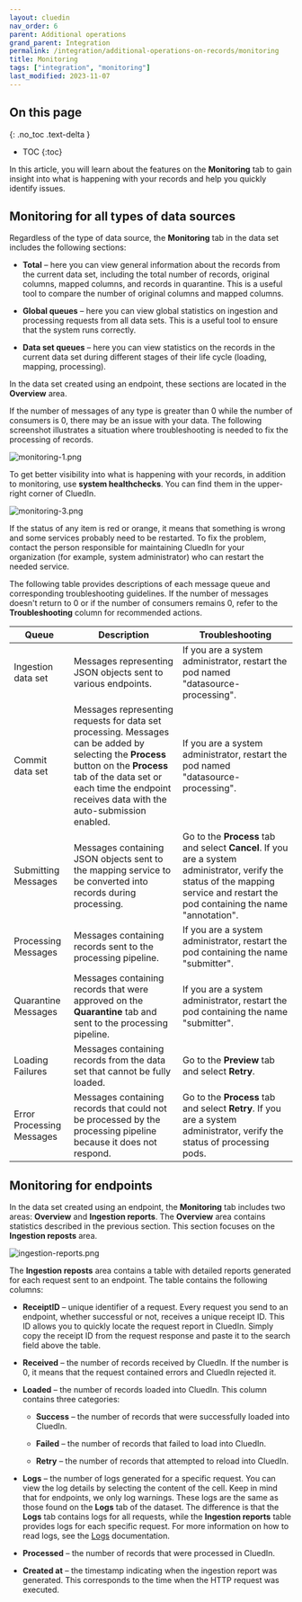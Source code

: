 ```yaml
---
layout: cluedin
nav_order: 6
parent: Additional operations
grand_parent: Integration
permalink: /integration/additional-operations-on-records/monitoring
title: Monitoring
tags: ["integration", "monitoring"]
last_modified: 2023-11-07
---
```

## On this page
{: .no_toc .text-delta }
- TOC
{:toc}

In this article, you will learn about the features on the **Monitoring** tab to gain insight into what is happening with your records and help you quickly identify issues.

## Monitoring for all types of data sources

Regardless of the type of data source, the **Monitoring** tab in the data set includes the following sections:

- **Total** – here you can view general information about the records from the current data set, including the total number of records, original columns, mapped columns, and records in quarantine. This is a useful tool to compare the number of original columns and mapped columns.

- **Global queues** – here you can view global statistics on ingestion and processing requests from all data sets. This is a useful tool to ensure that the system runs correctly.

- **Data set queues** – here you can view statistics on the records in the current data set during different stages of their life cycle (loading, mapping, processing).

In the data set created using an endpoint, these sections are located in the **Overview** area.

If the number of messages of any type is greater than 0 while the number of consumers is 0, there may be an issue with your data. The following screenshot illustrates a situation where troubleshooting is needed to fix the processing of records.

![monitoring-1.png](../../assets/images/integration/additional-operations/monitoring-1.png)

To get better visibility into what is happening with your records, in addition to monitoring, use **system healthchecks**. You can find them in the upper-right corner of CluedIn.

![monitoring-3.png](../../assets/images/integration/additional-operations/monitoring-3.png)

If the status of any item is red or orange, it means that something is wrong and some services probably need to be restarted. To fix the problem, contact the person responsible for maintaining CluedIn for your organization (for example, system administrator) who can restart the needed service.

The following table provides descriptions of each message queue and corresponding troubleshooting guidelines. If the number of messages doesn't return to 0 or if the number of consumers remains 0, refer to the **Troubleshooting** column for recommended actions.

| Queue | Description | Troubleshooting |
|--|--|--|
| Ingestion data set | Messages representing JSON objects sent to various endpoints. | If you are a system administrator, restart the pod named "datasource-processing". |
| Commit data set | Messages representing requests for data set processing. Messages can be added by selecting the **Process** button on the **Process** tab of the data set or each time the endpoint receives data with the auto-submission enabled. | If you are a system administrator, restart the pod named "datasource-processing". |
| Submitting Messages | Messages containing JSON objects sent to the mapping service to be converted into records during processing. | Go to the **Process** tab and select **Cancel**. If you are a system administrator, verify the status of the mapping service and restart the pod containing the name "annotation". |
| Processing Messages | Messages containing records sent to the processing pipeline. | If you are a system administrator, restart the pod containing the name "submitter". |
| Quarantine Messages | Messages containing records that were approved on the **Quarantine** tab and sent to the processing pipeline. | If you are a system administrator, restart the pod containing the name "submitter". |
| Loading Failures | Messages containing records from the data set that cannot be fully loaded. | Go to the **Preview** tab and select **Retry**. |
| Error Processing Messages | Messages containing records that could not be processed by the processing pipeline because it does not respond. | Go to the **Process** tab and select **Retry**. If you are a system administrator, verify the status of processing pods. |

## Monitoring for endpoints

In the data set created using an endpoint, the **Monitoring** tab includes two areas: **Overview** and **Ingestion reports**. The **Overview** area contains statistics described in the previous section. This section focuses on the **Ingestion reposts** area.

![ingestion-reports.png](../../assets/images/integration/additional-operations/ingestion-reports.png)

The **Ingestion reposts** area contains a table with detailed reports generated for each request sent to an endpoint. The table contains the following columns:

- **ReceiptID** – unique identifier of a request. Every request you send to an endpoint, whether successful or not, receives a unique receipt ID. This ID allows you to quickly locate the request report in CluedIn. Simply copy the receipt ID from the request response and paste it to the search field above the table.

- **Received** – the number of records received by CluedIn. If the number is 0, it means that the request contained errors and CluedIn rejected it.

- **Loaded** – the number of records loaded into CluedIn. This column contains three categories:

    - **Success** – the number of records that were successfully loaded into CluedIn.

    - **Failed** – the number of records that failed to load into CluedIn.

    - **Retry** – the number of records that attempted to reload into CluedIn.

- **Logs** – the number of logs generated for a specific request. You can view the log details by selecting the content of the cell. Keep in mind that for endpoints, we only log warnings. These logs are the same as those found on the **Logs** tab of the dataset. The difference is that the **Logs** tab contains logs for all requests, while the **Ingestion reports** table provides logs for each specific request. For more information on how to read logs, see the [Logs](/Documentation/Data-sources/Additional-operations/Logs) documentation.

- **Processed** – the number of records that were processed in CluedIn.

- **Created at** – the timestamp indicating when the ingestion report was generated. This corresponds to the time when the HTTP request was executed.
